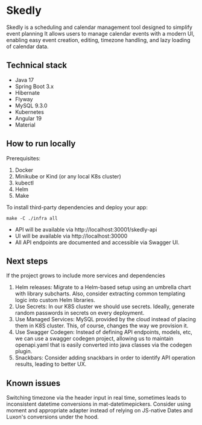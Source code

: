 # Skedly

Skedly is a scheduling and calendar management tool designed to simplify event planning
It allows users to manage calendar events with a modern UI, enabling easy event creation, editing, timezone handling, and lazy loading of calendar data.

## Technical stack

- Java 17
- Spring Boot 3.x
- Hibernate
- Flyway
- MySQL 9.3.0
- Kubernetes
- Angular 19
- Material

## How to run locally

Prerequisites:
1. Docker
2. Minikube or Kind (or any local K8s cluster)
3. kubectl
4. Helm
5. Make

To install third-party dependencies and deploy your app:
```
make -C ./infra all
```

- API will be available via http://localhost:30001/skedly-api
- UI will be available via http://localhost:30000
- All API endpoints are documented and accessible via Swagger UI.

## Next steps

If the project grows to include more services and dependencies

1. Helm releases: Migrate to a Helm-based setup using an umbrella chart with library subcharts. Also, consider extracting common templating logic into custom Helm libraries.
2. Use Secrets: In our K8S cluster we should use secrets. Ideally, generate random passwords in secrets on every deployment.
3. Use Managed Services: MySQL provided by the cloud instead of placing them in K8S cluster. This, of course, changes the way we provision it.
4. Use Swagger Codegen: Instead of defining API endpoints, models, etc, we can use a swagger codegen project, allowing us to maintain openapi.yaml that is easily converted into java classes via the codegen plugin.
5. Snackbars: Consider adding snackbars in order to identify API operation results, leading to better UX.

## Known issues

Switching timezone via the header input in real time, sometimes leads to inconsistent datetime conversions in mat-datetimepickers.
Consider using moment and appropriate adapter instead of relying on JS-native Dates and Luxon's conversions under the hood.

